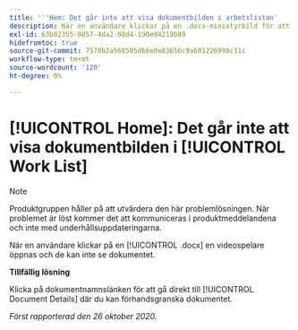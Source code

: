```yaml
---
title: '''Hem: Det går inte att visa dokumentbilden i arbetslistan'
description: När en användare klickar på en .docx-miniatyrbild för att visa en förhandsgranskning av dokumentet öppnas en videospelare som inte kan se dokumentet.
exl-id: 63b02355-0857-4da2-98d4-190ed4219b89
hidefromtoc: true
source-git-commit: 7570b2a560505d66e0e83656c9a601226998c11c
workflow-type: tm+mt
source-wordcount: '120'
ht-degree: 0%

---
```


# [!UICONTROL Home]: Det går inte att visa dokumentbilden i [!UICONTROL Work List]

>[!NOTE]
>
>Produktgruppen håller på att utvärdera den här problemlösningen. När problemet är löst kommer det att kommuniceras i produktmeddelandena och inte med underhållsuppdateringarna.

När en användare klickar på en [!UICONTROL .docx] en videospelare öppnas och de kan inte se dokumentet.

**Tillfällig lösning**

Klicka på dokumentnamnslänken för att gå direkt till [!UICONTROL Document Details] där du kan förhandsgranska dokumentet.

_Först rapporterad den 26 oktober 2020._
